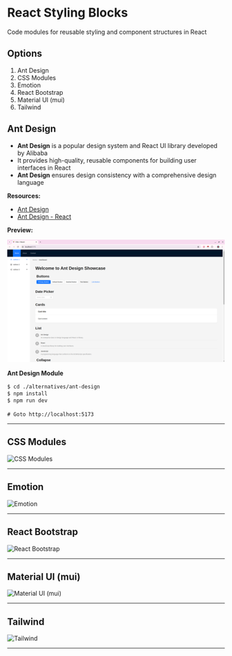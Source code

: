 # React Styling Blocks

Code modules for reusable styling and component structures in React

## Options

1. Ant Design
2. CSS Modules
3. Emotion
4. React Bootstrap
5. Material UI (mui)
6. Tailwind

## Ant Design

- **Ant Design** is a popular design system and React UI library developed by Alibaba
- It provides high-quality, reusable components for building user interfaces in React
- **Ant Design** ensures design consistency with a comprehensive design language

**Resources:**

- [Ant Design](https://ant.design)
- [Ant Design - React](https://ant.design/docs/react/introduce)

**Preview:**

![Ant Design](./alternatives/ant-design//ant-design.png)

**Ant Design Module**

```
$ cd ./alternatives/ant-design
$ npm install
$ npm run dev

# Goto http://localhost:5173
```


___

## CSS Modules

![CSS Modules]()

___

## Emotion

![Emotion]()

___

## React Bootstrap

![React Bootstrap]()

___

## Material UI (mui)

![Material UI (mui)]()

___

## Tailwind

![Tailwind]()

___


